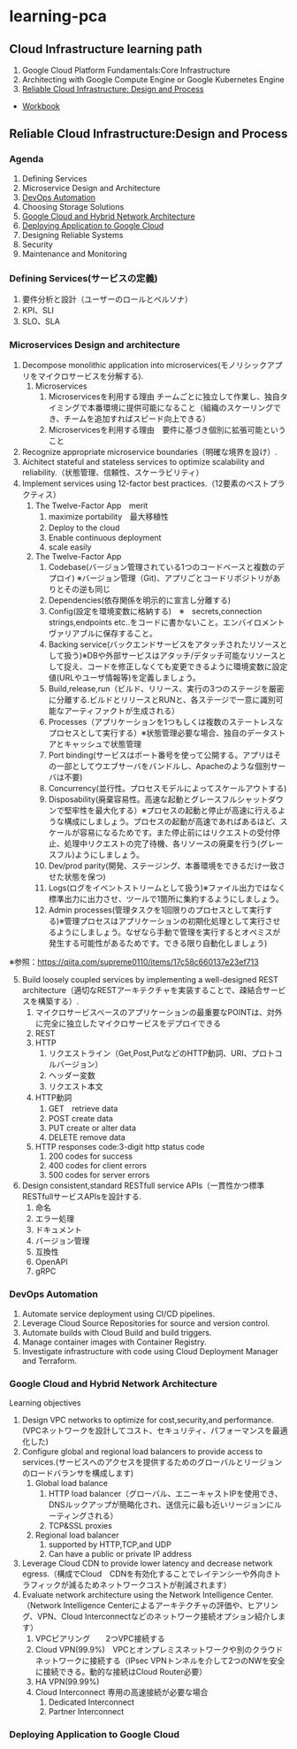 # learning-pca

## Cloud Infrastructure learning path
1. Google Cloud Platform Fundamentals:Core Infrastructure
2. Architecting with Google Compute Engine or Google Kubernetes Engine
3. [Reliable Cloud Infrastructure: Design and Process](#reliable-cloud-infrastructuredesign-and-process)  
- [Workbook](#workbook)
## Reliable Cloud Infrastructure:Design and Process
### Agenda
1. Defining Services
2. Microservice Design and Architecture
3. [DevOps Automation](#devops-automation)
4. Choosing Storage Solutions
5. [Google Cloud and Hybrid Network Architecture](#google-cloud-and-hybrid-network-architecture)
6. [Deploying Application to Google Cloud](#deploying-application-to-google-cloud)
7. Designing Reliable Systems
8. Security
9. Maintenance and Monitoring

### Defining Services(サービスの定義)
1. 要件分析と設計（ユーザーのロールとペルソナ）  
2. KPI、SLI
3. SLO、SLA

### Microservices Design and architecture
1. Decompose monolithic application into microservices(モノリシックアプリをマイクロサービスを分解する).
   1. Microservices
      1. Microservicesを利用する理由 チームごとに独立して作業し、独自タイミングで本番環境に提供可能になること（組織のスケーリングでき、チームを追加すればスピード向上できる）
      2. Microservicesを利用する理由　要件に基づき個別に拡張可能ということ
2. Recognize appropriate microservice boundaries（明確な境界を設け）.
3. Aichitect stateful and stateless services to optimize scalability and reliability.（状態管理、信頼性、スケーラビリティ）
4. Implement services using 12-factor best practices.（12要素のベストプラクティス）
   1. The Twelve-Factor App　merit
      1. maximize portability　最大移植性
      2. Deploy to the cloud　
      3. Enable continuous deployment
      4. scale easily
   2. The Twelve-Factor App
      1. Codebase(バージョン管理されている1つのコードベースと複数のデプロイ) ※バージョン管理（Git)、アプリごとコードリポジトリがありとその逆も同じ
      2. Dependencies(依存関係を明示的に宣言し分離する)
      3. Config(設定を環境変数に格納する)　※　secrets,connection strings,endpoints etc..をコードに書かないこと。エンバイロメントヴァリアブルに保存すること。
      4. Backing service(バックエンドサービスをアタッチされたリソースとして扱う)※DBや外部サービスはアタッチ/デタッチ可能なリソースとして捉え、コードを修正しなくても変更できるように環境変数に設定値(URLやユーザ情報等)を定義しましょう。
      5. Build,release,run（ビルド、リリース、実行の3つのステージを厳密に分離する.ビルドとリリースとRUNと、各ステージで一意に識別可能なアーティファクトが生成される）
      6. Processes（アプリケーションを1つもしくは複数のステートレスなプロセスとして実行する）※状態管理必要な場合、独自のデータストアとキャッシュで状態管理
      7. Port binding(サービスはポート番号を使って公開する。アプリはその一部としてウエブサーバをバンドルし、Apacheのような個別サーバは不要)
      8. Concurrency(並行性。プロセスモデルによってスケールアウトする)
      9.  Disposability(廃棄容易性。高速な起動とグレースフルシャットダウンで堅牢性を最大化する）※プロセスの起動と停止が高速に行えるような構成にしましょう。プロセスの起動が高速であればあるほど、スケールが容易になるためです。また停止前にはリクエストの受付停止、処理中リクエストの完了待機、各リソースの廃棄を行う(グレースフル)ようにしましょう。
      10. Dev/prod parity(開発、ステージング、本番環境をできるだけ一致させた状態を保つ)
      11. Logs(ログをイベントストリームとして扱う)※ファイル出力ではなく標準出力に出力させ、ツールで1箇所に集約するようにしましょう。
      12. Admin processes(管理タスクを1回限りのプロセスとして実行する)※管理プロセスはアプリケーションの初期化処理として実行させるようにしましょう。なぜなら手動で管理を実行するとオペミスが発生する可能性があるためです。できる限り自動化しましょう)

※参照：https://qiita.com/supreme0110/items/17c58c660137e23ef713

5. Build loosely coupled services by implementing a well-designed REST architecture（適切なRESTアーキテクチャを実装することで、疎結合サービスを構築する）.
   1. マイクロサービスベースのアプリケーションの最重要なPOINTは、対外に完全に独立したマイクロサービスをデプロイできる
   2. REST
   3. HTTP
      1. リクエストライン（Get,Post,PutなどのHTTP動詞、URI、プロトコルバージョン）
      2. ヘッダー変数
      3. リクエスト本文
   4. HTTP動詞
      1. GET　retrieve data
      2. POST create data
      3. PUT create or alter data
      4. DELETE remove data
   5. HTTP responses code:3-digit http status code
      1. 200 codes for success
      2. 400 codes for client errors
      3. 500 codes for server errors
6. Design consistent,standard RESTfull service APIs（一貫性かつ標準RESTfullサービスAPIsを設計する.
   1. 命名
   2. エラー処理
   3. ドキュメント
   4. バージョン管理
   5. 互換性
   6. OpenAPI
   7. gRPC

### DevOps Automation
1. Automate service deployment using CI/CD pipelines.
2. Leverage Cloud Source Repositories for source and version control.
3. Automate builds with Cloud Build and build triggers.
4. Manage container images with Container Registry.
5. Investigate infrastructure with code using Cloud Deployment Manager and Terraform.

### Google Cloud and Hybrid Network Architecture
Learning objectives
1. Design VPC networks to optimize for cost,security,and performance.(VPCネットワークを設計してコスト、セキュリティ、パフォーマンスを最適化した)
2. Configure global and regional load balancers to provide access to services.(サービスへのアクセスを提供するためのグローバルとリージョンのロードバランサを構成します)
   1. Global load balance
      1. HTTP load balancer（グローバル、エニーキャストIPを使用でき、DNSルックアップが簡略化され、送信元に最も近いリージョンにルーティングされる）
      2. TCP&SSL proxies
   2. Regional load balancer
      1. supported by HTTP,TCP,and UDP
      2. Can have a public or private IP address
3. Leverage Cloud CDN to provide lower latency and decrease network egress.（構成でCloud　CDNを有効化することでレイテンシーや外向きトラフィックが減るためネットワークコストが削減されます）
4. Evaluate network architecture using the Network Intelligence Center.（Network Intelligence Centerによるアーキテクチャの評価や、ヒアリング、VPN、Cloud Interconnectなどのネットワーク接続オプション紹介します）
   1. VPCピアリング　　2つVPC接続する
   2. Cloud VPN(99.9%)　VPCとオンプレミスネットワークや別のクラウドネットワークに接続する（IPsec VPNトンネルを介して2つのNWを安全に接続できる。動的な接続はCloud Router必要）
   3. HA VPN(99.99%)
   4. Cloud Interconnect 専用の高速接続が必要な場合
      1. Dedicated Interconnect
      2. Partner Interconnect

### Deploying Application to Google Cloud
